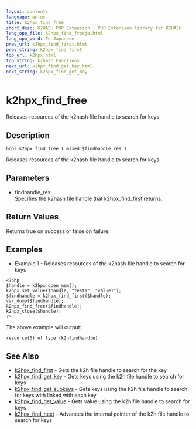 ```yaml
---
layout: contents
language: en-us
title: k2hpx_find_free
short_desc: K2HASH PHP Extension - PHP Extension library for K2HASH
lang_opp_file: k2hpx_find_freeja.html
lang_opp_word: To Japanese
prev_url: k2hpx_find_first.html
prev_string: k2hpx_find_first
top_url: k2hpx.html
top_string: k2hash Functions
next_url: k2hpx_find_get_key.html
next_string: k2hpx_find_get_key
---
```


# k2hpx_find_free
Releases resources of the k2hash file handle to search for keys

## Description

```
bool k2hpx_find_free ( mixed $findhandle_res )
```

Releases resources of the k2hash file handle to search for keys

## Parameters
- findhandle_res  
Specifies the k2hash file handle that [k2hpx_find_first](k2hpx_find_first.html) returns.

## Return Values
Returns true on success or false on failure. 

## Examples
- Example 1 - Releases resources of the k2hash file handle to search for keys

```
<?php
$handle = k2hpx_open_mem();
k2hpx_set_value($handle, "test1", "value1");
$findhandle = k2hpx_find_first($handle);
var_dump($findhandle);
k2hpx_find_free($findhandle);
k2hpx_close($handle);
?>
```

The above example will output:

```
resource(5) of type (k2hfindhandle)
```


## See Also
- [k2hpx_find_first](k2hpx_find_first.html) - Gets the k2h file handle to search for the key
- [k2hpx_find_get_key](k2hpx_find_get_key.html) - Gets keys using the k2h file handle to search for keys
- [k2hpx_find_get_subkeys](k2hpx_find_get_subkeys.html) - Gets keys using the k2h file handle to search for keys with linked with each key
- [k2hpx_find_get_value](k2hpx_find_get_value.html) - Gets value using the k2h file handle to search for keys
- [k2hpx_find_next](k2hpx_find_next.html) - Advances the internal pointer of the k2h file handle to search for keys
